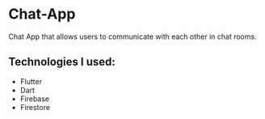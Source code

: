# Chat-App

Chat App that allows users to communicate with each other in chat rooms.

## Technologies I used:
- Flutter
- Dart
- Firebase
- Firestore

